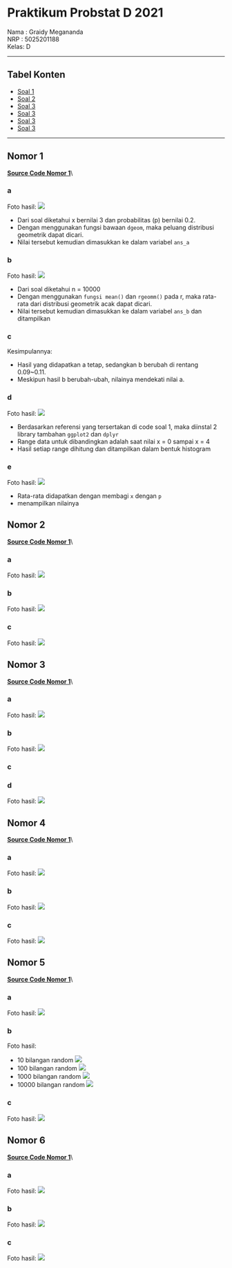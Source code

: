# Praktikum Probstat D 2021

Nama : Graidy Megananda\
NRP  : 5025201188\
Kelas: D

---

## Tabel Konten
- [Soal 1](#nomor-1)
- [Soal 2](#nomor-2)
- [Soal 3](#nomor-3)
- [Soal 3](#nomor-4)
- [Soal 3](#nomor-5)
- [Soal 3](#nomor-6)


---

## Nomor 1
**[Source Code Nomor 1](https://github.com/Graidy27/P1_Probstat_D_5025201188/blob/main/Nomor%201.R)**\
### a
Foto hasil:
![](Pics/1a.png)
- Dari soal diketahui x bernilai 3 dan probabilitas (p) bernilai 0.2.
- Dengan menggunakan fungsi bawaan `dgeom`, maka peluang distribusi geometrik dapat dicari. 
- Nilai tersebut kemudian dimasukkan ke dalam variabel `ans_a`

### b
Foto hasil:
![](Pics/1b.png)
- Dari soal diketahui n = 10000
- Dengan menggunakan `fungsi mean()` dan `rgeomm()` pada r, maka rata-rata dari distribusi geometrik acak dapat dicari.
- Nilai tersebut kemudian dimasukkan ke dalam variabel `ans_b` dan ditampilkan

### c
Kesimpulannya:
- Hasil yang didapatkan a tetap, sedangkan b berubah di rentang 0.09~0.11.
- Meskipun hasil b berubah-ubah, nilainya mendekati nilai a.


### d
Foto hasil:
![](Pics/1d.png)
- Berdasarkan referensi yang tersertakan di code soal 1, maka diinstal 2 library tambahan `ggplot2` dan `dplyr`
- Range data untuk dibandingkan adalah saat nilai x = 0 sampai x = 4
- Hasil setiap range dihitung dan ditampilkan dalam bentuk histogram
### e
Foto hasil:
![](Pics/1e.png)
- Rata-rata didapatkan dengan membagi `x` dengan `p`
- menampilkan nilainya

## Nomor 2
**[Source Code Nomor 1](https://github.com/Graidy27/P1_Probstat_D_5025201188/blob/main/Nomor%202.R)**\
### a
Foto hasil:
![](Pics/2a.png)
### b
Foto hasil:
![](Pics/2b.png)
### c
Foto hasil:
![](Pics/2c.png)

## Nomor 3
**[Source Code Nomor 1](https://github.com/Graidy27/P1_Probstat_D_5025201188/blob/main/Nomor%203.R)**\
### a
Foto hasil:
![](Pics/3a.png)
### b
Foto hasil:
![](Pics/3b.png)
### c
### d
Foto hasil:
![](Pics/3d.png)

## Nomor 4
**[Source Code Nomor 1](https://github.com/Graidy27/P1_Probstat_D_5025201188/blob/main/Nomor%204.R)**\
### a
Foto hasil:
![](Pics/4a.png)
### b
Foto hasil:
![](Pics/4b.png)
### c
Foto hasil:
![](Pics/4b.png)

## Nomor 5
**[Source Code Nomor 1](https://github.com/Graidy27/P1_Probstat_D_5025201188/blob/main/Nomor%205.R)**\
### a
Foto hasil:
![](Pics/5a.png)
### b
Foto hasil:
- 10 bilangan random
![](Pics/5b10.png)
- 100 bilangan random
![](Pics/5b100.png)
- 1000 bilangan random
![](Pics/5b1000.png)
- 10000 bilangan random
![](Pics/5b10000.png)
### c
Foto hasil:
![](Pics/5c.png)

## Nomor 6
**[Source Code Nomor 1](https://github.com/Graidy27/P1_Probstat_D_5025201188/blob/main/Nomor%206.R)**\
### a
Foto hasil:
![](Pics/6a.png)
### b
Foto hasil:
![](Pics/6b.png)
### c
Foto hasil:
![](Pics/6c.png)
